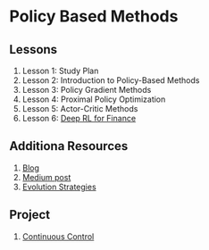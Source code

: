 # Policy Based Methods

## Lessons

1. Lesson 1: Study Plan
1. Lesson 2: Introduction to Policy-Based Methods
1. Lesson 3: Policy Gradient Methods
1. Lesson 4: Proximal Policy Optimization
1. Lesson 5: Actor-Critic Methods
1. Lesson 6: [Deep RL for Finance]() 

## Additiona Resources
1. [Blog](http://karpathy.github.io/2016/05/31/rl/)
1. [Medium post](https://medium.com/@dhruvp/how-to-write-a-neural-network-to-play-pong-from-scratch-956b57d4f6e0)
1. [Evolution Strategies](https://blog.openai.com/evolution-strategies/)

## Project
1. [Continuous Control](https://github.com/ahmedhasandrlnd/Continuous_Control_Reacher)
